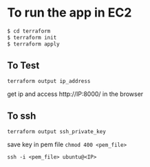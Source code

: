 # To run the app in EC2

```bash
$ cd terraform
$ terraform init
$ terraform apply
```

## To Test

`terraform output ip_address`

get ip and access http://IP:8000/ in the browser

## To ssh

`terraform output ssh_private_key`

save key in pem file
`chmod 400 <pem_file>`

`ssh -i <pem_file> ubuntu@<IP>`
